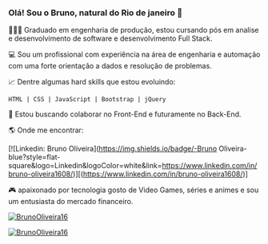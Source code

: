 ### Olá! Sou o Bruno, natural do Rio de janeiro 👋

👨🏻‍🎓 Graduado em engenharia de produção, estou cursando pós em analise e desenvolvimento de software e desenvolvimento Full Stack.

💻 Sou um profissional com experiência na área de engenharia e automação com uma forte orientação a dados e resolução de problemas.

📈 Dentre algumas hard skills que estou evoluindo:

    HTML | CSS | JavaScript | Bootstrap | jQuery


👯 Estou buscando colaborar no Front-End e futuramente no Back-End.

🌎 Onde me encontrar:

[![Linkedin: Bruno Oliveira](https://img.shields.io/badge/-Bruno Oliveira-blue?style=flat-square&logo=Linkedin&logoColor=white&link=https://www.linkedin.com/in/bruno-oliveira1608/)][(https://www.linkedin.com/in/bruno-oliveira1608/)]

🎮 apaixonado por tecnologia gosto de Video Games, séries e animes e sou um entusiasta do mercado financeiro.

[![BrunoOliveira16](https://github-readme-stats.vercel.app/api?username=BrunoOliveira16&theme=highcontrast)](https://github.com/BrunoOliveira16/)

[![BrunoOliveira16](https://github-readme-stats.vercel.app/api/top-langs/?username=BrunoOliveira16&hide=html&layout=compact&theme=highcontrast)](https://github.com/BrunoOliveira16/)
